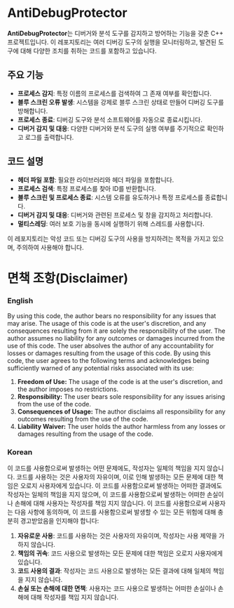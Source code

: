 # AntiDebugProtector

**AntiDebugProtector**는 디버거와 분석 도구를 감지하고 방어하는 기능을 갖춘 C++ 프로젝트입니다. 이 레포지토리는 여러 디버깅 도구의 실행을 모니터링하고, 발견된 도구에 대해 다양한 조치를 취하는 코드를 포함하고 있습니다.

## 주요 기능
- **프로세스 감지**: 특정 이름의 프로세스를 검색하여 그 존재 여부를 확인합니다.
- **블루 스크린 오류 발생**: 시스템을 강제로 블루 스크린 상태로 만들어 디버깅 도구를 방해합니다.
- **프로세스 종료**: 디버깅 도구와 분석 소프트웨어를 자동으로 종료시킵니다.
- **디버거 감지 및 대응**: 다양한 디버거와 분석 도구의 실행 여부를 주기적으로 확인하고 로그를 출력합니다.

## 코드 설명
- **헤더 파일 포함**: 필요한 라이브러리와 헤더 파일을 포함합니다.
- **프로세스 검색**: 특정 프로세스를 찾아 ID를 반환합니다.
- **블루 스크린 및 프로세스 종료**: 시스템 오류를 유도하거나 특정 프로세스를 종료합니다.
- **디버거 감지 및 대응**: 디버거와 관련된 프로세스 및 창을 감지하고 처리합니다.
- **멀티스레딩**: 여러 보호 기능을 동시에 실행하기 위해 스레드를 사용합니다.

이 레포지토리는 악성 코드 또는 디버깅 도구의 사용을 방지하려는 목적을 가지고 있으며, 주의하여 사용해야 합니다.

# **면책 조항(Disclaimer)**
### English
By using this code, the author bears no responsibility for any issues that may arise. The usage of this code is at the user's discretion, and any consequences resulting from it are solely the responsibility of the user. The author assumes no liability for any outcomes or damages incurred from the use of this code. The user absolves the author of any accountability for losses or damages resulting from the usage of this code. By using this code, the user agrees to the following terms and acknowledges being sufficiently warned of any potential risks associated with its use:

1. **Freedom of Use:** The usage of the code is at the user's discretion, and the author imposes no restrictions.
2. **Responsibility:** The user bears sole responsibility for any issues arising from the use of the code.
3. **Consequences of Usage:** The author disclaims all responsibility for any outcomes resulting from the use of the code.
4. **Liability Waiver:** The user holds the author harmless from any losses or damages resulting from the usage of the code.

### Korean
이 코드를 사용함으로써 발생하는 어떤 문제에도, 작성자는 일체의 책임을 지지 않습니다. 코드를 사용하는 것은 사용자의 자유이며, 이로 인해 발생하는 모든 문제에 대한 책임은 오로지 사용자에게 있습니다. 이 코드를 사용함으로써 발생하는 어떠한 결과에도 작성자는 일체의 책임을 지지 않으며, 이 코드를 사용함으로써 발생하는 어떠한 손실이나 손해에 대해 사용자는 작성자를 책임 지지 않습니다. 이 코드를 사용함으로써 사용자는 다음 사항에 동의하며, 이 코드를 사용함으로써 발생할 수 있는 모든 위험에 대해 충분히 경고받았음을 인지해야 합니다:

1. **자유로운 사용**: 코드를 사용하는 것은 사용자의 자유이며, 작성자는 사용 제약을 가하지 않습니다.
2. **책임의 귀속**: 코드 사용으로 발생하는 모든 문제에 대한 책임은 오로지 사용자에게 있습니다.
3. **코드 사용의 결과**: 작성자는 코드 사용으로 발생하는 모든 결과에 대해 일체의 책임을 지지 않습니다.
4. **손실 또는 손해에 대한 면책**: 사용자는 코드 사용으로 발생하는 어떠한 손실이나 손해에 대해 작성자를 책임 지지 않습니다.
